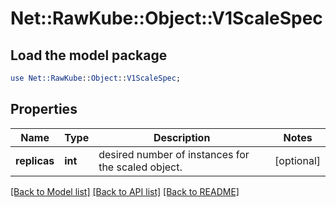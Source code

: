 # Net::RawKube::Object::V1ScaleSpec

## Load the model package
```perl
use Net::RawKube::Object::V1ScaleSpec;
```

## Properties
Name | Type | Description | Notes
------------ | ------------- | ------------- | -------------
**replicas** | **int** | desired number of instances for the scaled object. | [optional] 

[[Back to Model list]](../README.md#documentation-for-models) [[Back to API list]](../README.md#documentation-for-api-endpoints) [[Back to README]](../README.md)


